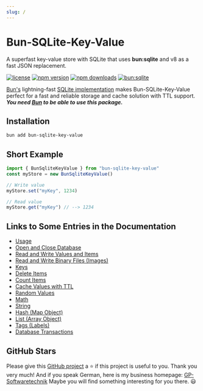 ```yaml
---
slug: /
---
```


# Bun-SQLite-Key-Value

A superfast key-value store with SQLite that uses **bun:sqlite** 
and v8 as a fast JSON replacement.

[![license](https://img.shields.io/badge/license-MIT-brightgreen)](LICENSE)
[![npm version](https://img.shields.io/npm/v/bun-sqlite-key-value.svg)](https://www.npmjs.com/package/bun-sqlite-key-value)
[![npm downloads](https://img.shields.io/npm/dw/bun-sqlite-key-value)](https://www.npmjs.com/package/bun-sqlite-key-value)
[![bun:sqlite](https://img.shields.io/badge/bun-%3Asqlite-044a64?style=flat&logo=Bun&logoColor=f6dece&link=https%3A%2F%2Fbun.sh%2Fdocs%2Fapi%2Fsqlite
)](https://bun.sh/docs/api/sqlite)

[Bun's](https://bun.sh/) lightning-fast 
[SQLite implementation](https://bun.sh/docs/api/sqlite) makes Bun-SQLite-Key-Value 
perfect for a fast and reliable storage and cache solution with TTL support.
***You need [Bun](https://bun.sh/) to be able to use this package.***

## Installation

```bash
bun add bun-sqlite-key-value
```

## Short Example 

```typescript
import { BunSqliteKeyValue } from "bun-sqlite-key-value"
const myStore = new BunSqliteKeyValue()

// Write value
myStore.set("myKey", 1234)

// Read value
myStore.get("myKey") // --> 1234
```

## Links to Some Entries in the Documentation

- [Usage](https://gerold-penz.github.io/bun-sqlite-key-value/usage/)
- [Open and Close Database](https://gerold-penz.github.io/bun-sqlite-key-value/category/database)
- [Read and Write Values and Items](https://gerold-penz.github.io/bun-sqlite-key-value/category/read-and-write)
- [Read and Write Binary Files (Images)](https://gerold-penz.github.io/bun-sqlite-key-value/read_write/read_write_binary_files_iImages)
- [Keys](https://gerold-penz.github.io/bun-sqlite-key-value/category/keys)
- [Delete Items](https://gerold-penz.github.io/bun-sqlite-key-value/category/delete-items)
- [Count Items](https://gerold-penz.github.io/bun-sqlite-key-value/category/count-items)
- [Cache Values with TTL](https://gerold-penz.github.io/bun-sqlite-key-value/ttl/)
- [Random Values](https://gerold-penz.github.io/bun-sqlite-key-value/category/random)
- [Math](https://gerold-penz.github.io/bun-sqlite-key-value/category/math)
- [String](https://gerold-penz.github.io/bun-sqlite-key-value/category/string)
- [Hash (Map Object)](https://gerold-penz.github.io/bun-sqlite-key-value/category/hash-map-object)
- [List (Array Object)](https://gerold-penz.github.io/bun-sqlite-key-value/category/list-array-object)
- [Tags (Labels)](https://gerold-penz.github.io/bun-sqlite-key-value/category/tags-labels)
- [Database Transactions](https://gerold-penz.github.io/bun-sqlite-key-value/extended_database_topics/database_transactions)


## GitHub Stars

Please give this [GitHub project](https://github.com/gerold-penz/bun-sqlite-key-value) 
a ⭐ if this project is useful to you. Thank you very much!
And if you speak German, here is my business homepage:
[GP-Softwaretechnik](https://gp-softwaretechnik.at/)
Maybe you will find something interesting for you there. 😃

